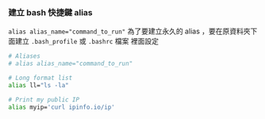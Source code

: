 ### 建立 bash 快捷鍵 alias
`alias alias_name="command_to_run"`
為了要建立永久的 alias ，要在原資料夾下面建立 `.bash_profile` 或 `.bashrc` 檔案
裡面設定
```sh
# Aliases
# alias alias_name="command_to_run"

# Long format list
alias ll="ls -la"

# Print my public IP
alias myip='curl ipinfo.io/ip'
```